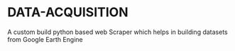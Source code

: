 # DATA-ACQUISITION
A custom build python based web Scraper which helps in building datasets from Google Earth Engine
